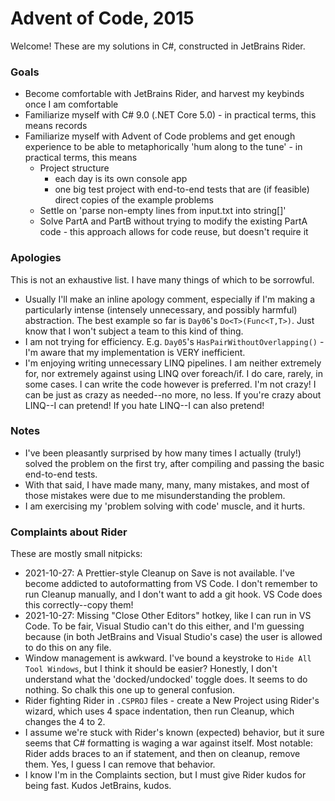 ﻿# Advent of Code, 2015

Welcome! These are my solutions in C#, constructed in JetBrains Rider.

### Goals

- Become comfortable with JetBrains Rider, and harvest my keybinds once I am comfortable
- Familiarize myself with C# 9.0 (.NET Core 5.0) - in practical terms, this means records
- Familiarize myself with Advent of Code problems and get enough experience to be able to metaphorically 'hum along to the tune' - in practical terms, this means
  - Project structure
    - each day is its own console app
    - one big test project with end-to-end tests that are (if feasible) direct copies of the example problems
  - Settle on 'parse non-empty lines from input.txt into string[]'
  - Solve PartA and PartB without trying to modify the existing PartA code - this approach allows for code reuse, but doesn't require it

### Apologies

This is not an exhaustive list. I have many things of which to be sorrowful.

- Usually I'll make an inline apology comment, especially if I'm making a particularly intense (intensely unnecessary, and possibly harmful) abstraction. The best example so far is `Day06`'s `Do<T>(Func<T,T>)`. Just know that I won't subject a team to this kind of thing.
- I am not trying for efficiency. E.g. `Day05`'s `HasPairWithoutOverlapping()` - I'm aware that my implementation is VERY inefficient.
- I'm enjoying writing unnecessary LINQ pipelines. I am neither extremely for, nor extremely against using LINQ over foreach/if. I do care, rarely, in some cases. I can write the code however is preferred. I'm not crazy! I can be just as crazy as needed--no more, no less. If you're crazy about LINQ--I can pretend! If you hate LINQ--I can also pretend!

### Notes

- I've been pleasantly surprised by how many times I actually (truly!) solved the problem on the first try, after compiling and passing the basic end-to-end tests.
- With that said, I have made many, many, many mistakes, and most of those mistakes were due to me misunderstanding the problem.
- I am exercising my 'problem solving with code' muscle, and it hurts.

### Complaints about Rider

These are mostly small nitpicks:

- 2021-10-27: A Prettier-style Cleanup on Save is not available. I've become addicted to autoformatting from VS Code. I don't remember to run Cleanup manually, and I don't want to add a git hook. VS Code does this correctly--copy them!
- 2021-10-27: Missing "Close Other Editors" hotkey, like I can run in VS Code. To be fair, Visual Studio can't do this either, and I'm guessing because (in both JetBrains and Visual Studio's case) the user is allowed to do this on any file.
- Window management is awkward. I've bound a keystroke to `Hide All Tool Windows`, but I think it should be easier? Honestly, I don't understand what the 'docked/undocked' toggle does. It seems to do nothing. So chalk this one up to general confusion.
- Rider fighting Rider in `.CSPROJ` files - create a New Project using Rider's wizard, which uses 4 space indentation, then run Cleanup, which changes the 4 to 2.
- I assume we're stuck with Rider's known (expected) behavior, but it sure seems that C# formatting is waging a war against itself. Most notable: Rider adds braces to an if statement, and then on cleanup, remove them. Yes, I guess I can remove that behavior.
- I know I'm in the Complaints section, but I must give Rider kudos for being fast. Kudos JetBrains, kudos.
